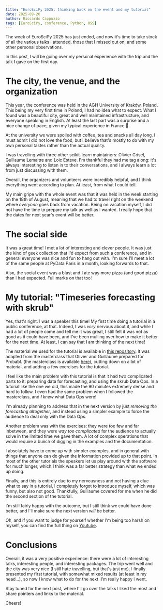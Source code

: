 ```yaml
---
title: "EuroSciPy 2025: thinking back on the event and my tutorial"
date: 2025-09-26
author: Riccardo Cappuzzo
tags: [EuroSciPy, conference, Python, OSS]
---
```


The week of EuroSciPy 2025 has just ended, and now it's time to take stock of all
the various talks I attended, those that I missed out on, and some other personal
observations.

In this post, I will be going over my personal experience with the trip and the 
talk I gave on the first day. 

# The city, the venue, and the organization
This year, the conference was held in the AGH University of Kraków, Poland.
This being my very first time in Poland, I had no idea what to expect. What I 
found was a beautiful city, great and well maintained infrastructure, and everyone 
speaking in English. At least the last part was a surprise and a nice change of 
pace, given my typical experience in France 🙈.

At the university we were spoiled with coffee, tea and snacks all day long. I must
admit I did not love the food, but I believe that's mostly to do with my own
personal tastes rather than the actual quality. 

I was travelling with three other scikit-learn maintainers: Olivier Grisel, Guillaume
Lemaitre and Loic Esteve. I'm thankful they had me tag along: it's always
interesting to listen in to their conversations, and I always learn a lot from 
just discussing with them. 

Overall, the organizers and volunteers were incredibly helpful, and I think
everything went according to plan. At least, from what I could tell.

My main gripe with the whole event was that it was held in the week starting on the
18th of August, meaning that we had to travel right on the weekend where _everyone_
goes back from vacation. Being on vacation myself, I did not have the time to 
prepare my talk as well as I wanted. I really hope that the dates for next year's
event will be better. 

# The social side
It was a great time! I met a lot of interesting and clever people. It was just the
kind of geek collection that I'd expect from such a conference, and in general 
everyone was nice and fun to hang out with. I'm sure I'll meet a lot of the same
people at PyData Paris in a month, looking forwards to that. 

Also, the social event was a blast and I ate way more pizza (and good pizza) than
I had expected. Full marks on that too!

# My tutorial: "Timeseries forecasting with skrub" 
Yes, that's right. I was a speaker this time! My first time doing a tutorial in a
public conference, at that. Indeed, I was _very_ nervous about it, and while I 
had a lot of people come and tell me it was great, I still felt it was not as good
as it could have been, and I've been mulling over how to make it better for the 
next time. At least, I can say that I am thinking of the next time! 

The material we used for the tutorial is available in
[this repository](https://github.com/skrub-data/EuroSciPy2025). It was adapted
from the masterclass that Olivier and Guillaume prepared for Probabl.
(the masterclass is available [here](https://github.com/probabl-ai/forecasting)),
cutting down on a lot of material, and adding a few exercises for the tutorial. 

I feel like the main problem with this tutorial is that it had _two_ complicated
parts to it: preparing data for forecasting, and using the skrub Data Ops. In a 
tutorial like the one we did, this made the 90 minutes extremely dense and hard 
to follow. I even had the same problem when I followed the masterclass, and _I knew_
what Data Ops were! 

I'm already planning to address that in the next version by just _removing the 
forecasting altogether_, and instead using a simpler example to force the audience
to deal only with the Data Ops. 

Another problem was with the exercises: they were too few and far inbetween, and 
they were _way too complicated_ for the audience to actually solve in the limited
time we gave them. A lot of complex operations that would require a bunch of 
digging in the examples and the documentation.

I absolutely have to come up with simpler examples, and in general with things that
anyone can do given the information provided up to that point. In most of the other
tutorials the speakers let us play around with the software for much longer, which
I think was a far better strategy than what we ended up doing. 

Finally, and this is entirely due to my nervousness and not having a clue what to
say in a tutorial, I completely forgot to introduce myself, which was funny, but
also not good. Thankfully, Guillaume covered for me when he did the second
section of the tutorial. 

I'm still fairly happy with the outcome, but I still think we could have done better,
and I'll make sure the next version _will_ be better. 

Oh, and if you want to judge for yourself whether I'm being too harsh on myself, 
you can find the full thing on [Youtube](https://www.youtube.com/watch?v=hbmfiBX5zZc).

# Conclusions
Overall, it was a very positive experience: there were a lot of interesting talks,
interesting people, and interesting packages. The trip went well and the city was 
very nice (I still hate travelling, but that's just me). I finally presented my 
first tutorial, with somewhat mixed results (at least in my head...), so now I know
what to do for the next. I'm really happy I went. 

Stay tuned for the next post, where I'll go over the talks I liked the most and 
share pointers and links to the material. 

Cheers! 